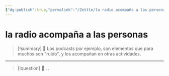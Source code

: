 ```yaml
---
{"dg-publish":true,"permalink":"/Zettle/la radio acompaña a las personas/","title":"la radio acompaña a las personas","created":"Monday, 2023-10-02, 2:34:47 pm","updated":"2023-10-02T14:35"}
---
```



#  la radio acompaña a las personas

> [!summary] 🧠
> Los podcasts por ejemplo, son elementos que para muchos son "ruido", y los acompañan en otras actividades.

- - - 
> [!question] 🔗
> .
> .


